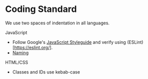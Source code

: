 # Coding Standard

We use two spaces of indentation in all languages.

JavaScript
- Follow Google's [JavaScript Styleguide](https://google.github.io/styleguide/jsguide.html) and verify using (ESLint)[https://eslint.org/].
- [Naming](https://google.github.io/styleguide/jsguide.html#naming)

HTML/CSS
- Classes and IDs use kebab-case